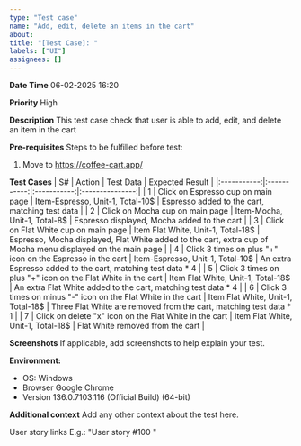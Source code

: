 ```yaml
---
type: "Test case"
name: "Add, edit, delete an items in the cart"
about: 
title: "[Test Case]: "
labels: ["UI"]
assignees: []
---
```


**Date Time**
06-02-2025 16:20

**Priority**
High

**Description**
This test case check that user is able to add, edit, and delete an item in the cart

**Pre-requisites**
Steps to be fulfilled before test:
1. Move to https://coffee-cart.app/

**Test Cases**
|      S#     |    Action   |  Test Data  | Expected Result |
|:-----------:|:-----------:|:-----------:|:---------------:|
|    1     |    Click on Espresso cup on main page   |   Item-Espresso, Unit-1, Total-10$     |      Espresso added to the cart, matching test data     |
|    2     |    Click on Mocha cup on main page   |    Item-Mocha, Unit-1, Total-8$    |      Espresso displayed, Mocha added to the cart       |
|    3     |    Click on Flat White cup on main page |    Item Flat White, Unit-1, Total-18$     |      Espresso, Mocha displayed, Flat White added to the cart, extra cup of Mocha menu displayed on the main page |
|    4     |    Click 3 times on plus "+" icon on the Espresso in the cart  |    Item-Espresso, Unit-1, Total-10$     |      An extra Espresso added to the cart, matching test data * 4      |
|    5     |    Click 3 times on plus "+" icon on the Flat White in the cart     |    Item Flat White, Unit-1, Total-18$     |      An extra Flat White added to the cart, matching test data * 4       |
|    6     |    Click 3 times on minus "-" icon on the Flat White in the cart     |    Item Flat White, Unit-1, Total-18$     |      Three Flat White are removed from the cart, matching test data * 1       |
|    7     |    Click on delete "x" icon on the Flat White in the cart     |    Item Flat White, Unit-1, Total-18$     |      Flat White removed from the cart       |




**Screenshots**
If applicable, add screenshots to help explain your test.

**Environment:**
 - OS: Windows
 - Browser Google Chrome 
 - Version 136.0.7103.116 (Official Build) (64-bit)

**Additional context**
Add any other context about the test here.  
 
 User story links E.g.: "User story #100 "
